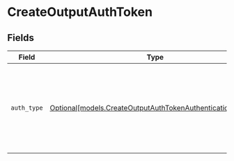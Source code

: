 # CreateOutputAuthToken


## Fields

| Field                                                                                                                | Type                                                                                                                 | Required                                                                                                             | Description                                                                                                          |
| -------------------------------------------------------------------------------------------------------------------- | -------------------------------------------------------------------------------------------------------------------- | -------------------------------------------------------------------------------------------------------------------- | -------------------------------------------------------------------------------------------------------------------- |
| `auth_type`                                                                                                          | [Optional[models.CreateOutputAuthTokenAuthenticationMethod]](../models/createoutputauthtokenauthenticationmethod.md) | :heavy_minus_sign:                                                                                                   | Select Manual to enter an auth token directly, or select Secret to use a text secret to authenticate                 |